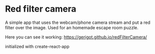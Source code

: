 
# Red filter camera
A simple app that uses the webcam/phone camera stream and put a red filter over the image.
Used for an homemade escape room puzzle.

Here you can see it working:
https://gerigot.github.io/redFilterCamera/

initialized with create-react-app
